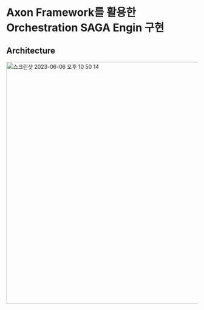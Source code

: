 # Axon Framework를 활용한 Orchestration SAGA Engin 구현
## Architecture

<img width="635" alt="스크린샷 2023-06-06 오후 10 50 14" src="https://github.com/lee-jaewook/AxonSagaDemo/assets/55774589/5d290404-0b7f-4927-a531-604b804aea2c">

